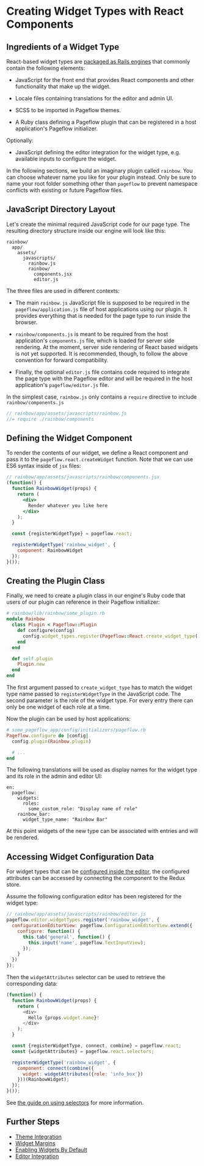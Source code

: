 # Creating Widget Types with React Components

## Ingredients of a Widget Type

React-based widget types are
[packaged as Rails engines](../creating_a_pageflow_plugin_rails_engine.md)
that commonly contain the following elements:

* JavaScript for the front end that provides React components and other
  functionality that make up the widget.

* Locale files containing translations for the editor and admin UI.

* SCSS to be imported in Pageflow themes.

* A Ruby class defining a Pageflow plugin that can be registered in
  a host application's Pageflow initializer.

Optionally:

* JavaScript defining the editor integration for the widget type,
  e.g. available inputs to configure the widget.

In the following sections, we build an imaginary plugin called
`rainbow`. You can choose whatever name you like for your plugin
instead. Only be sure to name your root folder something other than
`pageflow` to prevent namespace conflicts with existing or future
Pageflow files.

## JavaScript Directory Layout

Let's create the minimal required JavaScript code for our page
type. The resulting directory structure inside our engine will look
like this:

```
rainbow/
  app/
    assets/
      javascripts/
        rainbow.js
        rainbow/
          components.jsx
          editor.js
```

The three files are used in different contexts:

* The main `rainbow.js` JavaScript file is supposed to be required in
  the `pageflow/application.js` file of host applications using our
  plugin. It provides everything that is needed for the page type to
  run inside the browser.

* `rainbow/components.js` is meant to be required from the host
  application's `components.js` file, which is loaded for server side
  rendering. At the moment, server side rendering of React based
  widgets is not yet supported. It is recommended, though, to follow
  the above convention for forward compatibility.

* Finally, the optional `editor.js` file contains code required to
  integrate the page type with the Pageflow editor and will be
  required in the host application's `pageflow/editor.js` file.

In the simplest case, `rainbow.js` only contains a `require` directive
to include `rainbow/components.js`

```js
// rainbow/app/assets/javascripts/rainbow.js
//= require ./rainbow/components
```

## Defining the Widget Component

To render the contents of our widget, we define a React component and
pass it to the `pageflow.react.createWidget` function. Note that we
can use ES6 syntax inside of `jsx` files:

```jsx
// rainbow/app/assets/javascripts/rainbow/components.jsx
(function() {
  function RainbowWidget(props) {
    return (
      <div>
        Render whatever you like here
      </div>
    );
  }

  const {registerWidgetType} = pageflow.react;

  registerWidgetType('rainbow_widget', {
    component: RainbowWidget
  });
}());
```

## Creating the Plugin Class

Finally, we need to create a plugin class in our engine's Ruby code
that users of our plugin can reference in their Pageflow initializer:

```ruby
# rainbow/lib/rainbow/some_plugin.rb
module Rainbow
  class Plugin < Pageflow::Plugin
    def configure(config)
      config.widget_types.register(Pageflow::React.create_widget_type('rainbow_widget', 'info_box'))
    end
  end

  def self.plugin
    Plugin.new
  end
end
```

The first argument passed to `create_widget_type` has to match the
widget type name passed to `registerWidgetType` in the JavaScript
code. The second parameter is the role of the widget type. For every
entry there can only be one widget of each role at a time.

Now the plugin can be used by host applications:

```ruby
# some_pageflow_app/config/initializers/pageflow.rb
Pageflow.configure do |config|
  config.plugin(Rainbow.plugin)

  # ...
end
```

The following translations will be used as display names for the
widget type and its role in the admin and editor UI:

```
en:
  pageflow:
    widgets:
      roles:
        some_custom_role: "Display name of role"
    rainbow_bar:
      widget_type_name: "Rainbow Bar"
```

At this point widgets of the new type can be associated with entries
and will be rendered.

## Accessing Widget Configuration Data

For widget types that can be
[configured inside the editor](editor_integration.md), the configured
attributes can be accessed by connecting the component to the Redux
store.

Assume the following configuration editor has been registered for the
widget type:

```js
// rainbow/app/assets/javascripts/rainbow/editor.js
pageflow.editor.widgetTypes.register('rainbow_widget', {
  configurationEditorView: pageflow.ConfigurationEditorView.extend({
    configure: function() {
      this.tab('general', function() {
        this.input('name', pageflow.TextInputView);
      });
    }
  })
});
```

Then the `widgetAttributes` selector can be used to retrieve the
corresponding data:

```js
(function() {
  function RainbowWidget(props) {
    return (
      <div>
        Hello {props.widget.name}!
      </div>
    );
  }

  const {registerWidgetType, connect, combine} = pageflow.react;
  const {widgetAttributes} = pageflow.react.selectors;

  registerWidgetType('rainbow_widget', {
    component: connect(combine({
      widget: widgetAttributes({role: 'info_box'})
    }))(RainbowWidget);
  });
}());
```

See [the guide on using selectors](../using_redux_selectors.md) for more
information.

## Further Steps

* [Theme Integration](theme_integration.md)
* [Widget Margins](widget_margins.md)
* [Enabling Widgets By Default](enabling_widgets_by_default.md)
* [Editor Integration](editor_integration.md)

